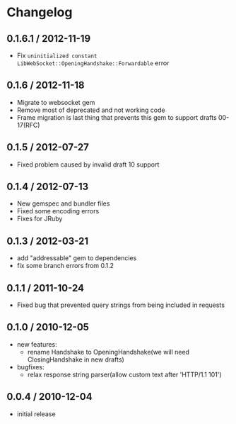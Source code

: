 # Changelog

## 0.1.6.1 / 2012-11-19

- Fix `uninitialized constant LibWebSocket::OpeningHandshake::Forwardable` error

## 0.1.6 / 2012-11-18

- Migrate to websocket gem
- Remove most of deprecated and not working code
- Frame migration is last thing that prevents this gem to support drafts 00-17(RFC)

## 0.1.5 / 2012-07-27

- Fixed problem caused by invalid draft 10 support

## 0.1.4 / 2012-07-13

- New gemspec and bundler files
- Fixed some encoding errors
- Fixes for JRuby

## 0.1.3 / 2012-03-21

- add "addressable" gem to dependencies
- fix some branch errors from 0.1.2

## 0.1.1 / 2011-10-24

- Fixed bug that prevented query strings from being included in requests

## 0.1.0 / 2010-12-05

- new features:
  - rename Handshake to OpeningHandshake(we will need ClosingHandshake in new drafts)
- bugfixes:
  - relax response string parser(allow custom text after 'HTTP/1.1 101')

## 0.0.4 / 2010-12-04

- initial release
